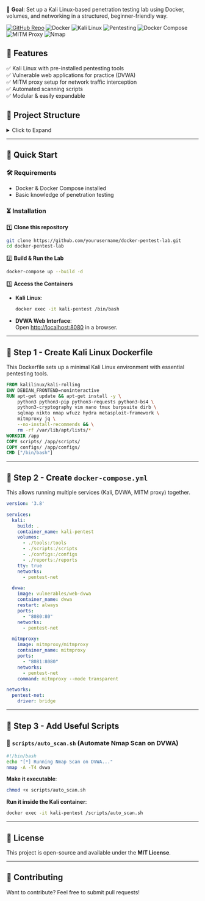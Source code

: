 🚀 **Goal**: 
Set up a Kali Linux-based penetration testing lab using Docker, volumes, and networking in a structured, beginner-friendly way. 

[![GitHub Repo](https://img.shields.io/badge/GitHub-Repo-black?logo=github)](https://github.com/JessicaIveyAllen)
![Docker](https://img.shields.io/badge/Docker-Ready-blue?logo=docker)
![Kali Linux](https://img.shields.io/badge/Kali_Linux-Rolling-blue?logo=linux)
![Pentesting](https://img.shields.io/badge/Pentesting-Lab-green)
![Docker Compose](https://img.shields.io/badge/Docker_Compose-Supported-blue?logo=docker)
![MITM Proxy](https://img.shields.io/badge/MITM_Proxy-Enabled-orange?logo=burpsuite)
![Nmap](https://img.shields.io/badge/Nmap-Installed-blue?logo=nmap)

## 📌 Features  
✅ Kali Linux with pre-installed pentesting tools  
✅ Vulnerable web applications for practice (DVWA)  
✅ MITM proxy setup for network traffic interception  
✅ Automated scanning scripts  
✅ Modular & easily expandable  

## 📂 Project Structure  

<details>
<summary>Click to Expand</summary>

```plaintext
pentest-lab/
│── docker-compose.yml           # Define services
│── Dockerfile                   # Kali Linux setup with tools
│── tools/                       
│   ├── wordlists/               # Placeholder for wordlists (SecLists, RockYou, etc.)
│   ├── exploits/                # Store custom exploits or downloaded ones
│   ├── reports/                 # Keep scan logs and test reports
│── scripts/                     
│   ├── auto_scan.sh             # Automate Nmap scanning
│   ├── proxy_setup.sh           # Automate BurpSuite proxy setup
│── configs/                     
│   ├── burpsuite.conf           # Custom BurpSuite config (optional)
│   ├── mitmproxy.conf           # Custom MITMProxy config (optional)
│── targets/                     
│   ├── vulnerable-web/          # Docker-based test targets (e.g., DVWA, Metasploitable)
│── README.md                    # Instructions & Documentation
```

</details>

---

## 🚀 Quick Start  

### 🛠️ Requirements  

- Docker & Docker Compose installed  
- Basic knowledge of penetration testing  

### ⏳ Installation  

1️⃣ **Clone this repository**  
```bash
git clone https://github.com/yourusername/docker-pentest-lab.git
cd docker-pentest-lab
```

2️⃣ **Build & Run the Lab**  
```bash
docker-compose up --build -d
```

3️⃣ **Access the Containers**  

- **Kali Linux**:  
  ```bash
  docker exec -it kali-pentest /bin/bash
  ```
- **DVWA Web Interface**:  
  Open [http://localhost:8080](http://localhost:8080) in a browser.

---

## 🔹 Step 1 - Create Kali Linux Dockerfile  

This Dockerfile sets up a minimal Kali Linux environment with essential pentesting tools.

```Dockerfile
FROM kalilinux/kali-rolling
ENV DEBIAN_FRONTEND=noninteractive
RUN apt-get update && apt-get install -y \
    python3 python3-pip python3-requests python3-bs4 \
    python3-cryptography vim nano tmux burpsuite dirb \
    sqlmap nikto nmap wfuzz hydra metasploit-framework \
    mitmproxy jq \
    --no-install-recommends && \
    rm -rf /var/lib/apt/lists/*
WORKDIR /app
COPY scripts/ /app/scripts/
COPY configs/ /app/configs/
CMD ["/bin/bash"]
```

---

## 🔹 Step 2 - Create `docker-compose.yml`  

This allows running multiple services (Kali, DVWA, MITM proxy) together.

```yaml
version: '3.8'

services:
  kali:
    build: .
    container_name: kali-pentest
    volumes:
      - ./tools:/tools
      - ./scripts:/scripts
      - ./configs:/configs
      - ./reports:/reports
    tty: true
    networks:
      - pentest-net

  dvwa:
    image: vulnerables/web-dvwa
    container_name: dvwa
    restart: always
    ports:
      - "8080:80"
    networks:
      - pentest-net

  mitmproxy:
    image: mitmproxy/mitmproxy
    container_name: mitmproxy
    ports:
      - "8081:8080"
    networks:
      - pentest-net
    command: mitmproxy --mode transparent

networks:
  pentest-net:
    driver: bridge
```

---

## 🔹 Step 3 - Add Useful Scripts  

### 📌 `scripts/auto_scan.sh` (Automate Nmap Scan on DVWA)  

```bash
#!/bin/bash
echo "[*] Running Nmap Scan on DVWA..."
nmap -A -T4 dvwa
```

**Make it executable**:  
```bash
chmod +x scripts/auto_scan.sh
```

**Run it inside the Kali container**:  
```bash
docker exec -it kali-pentest /scripts/auto_scan.sh
```

---

## 📜 License  

This project is open-source and available under the **MIT License**.

---

## 💬 Contributing  

Want to contribute? Feel free to submit pull requests!  

